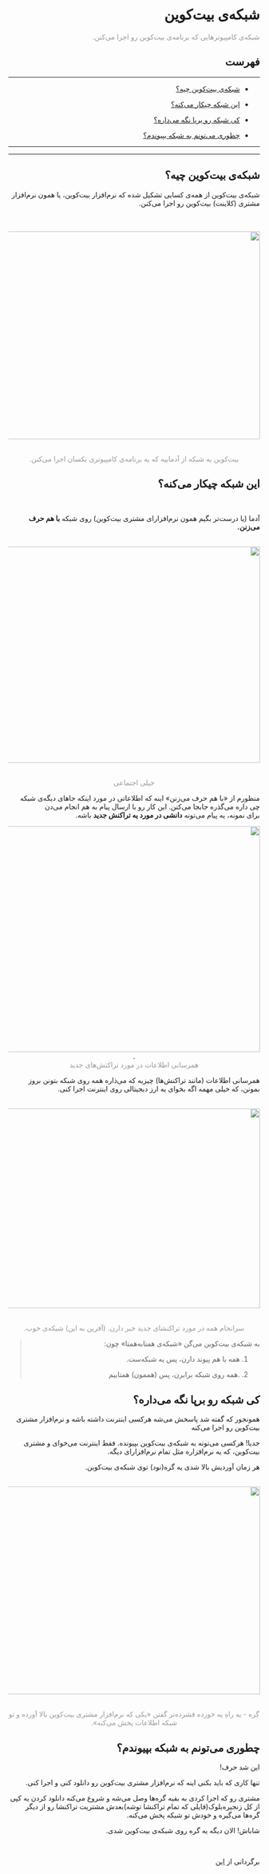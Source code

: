 <div dir='rtl'>
  <h1>شبکه&zwnj;ی بیت&zwnj;کوین</h1>
  <p><span style="color: #999999;"> شبکه&zwnj;ی کامپیوترهایی که برنامه&zwnj;ی بیت&zwnj;کوین رو اجرا می&zwnj;کنن.</span>
  </p>
  <h2>فهرست</h2>
  <hr>
  <ul>
    <li>
      <p><a href="#1">شبکه‌ی بیت‌کوین چیه؟</a></p>
    </li>
    <li>
      <p><a href="#2">این شبکه چیکار می‌کنه؟</a></p>
    </li>
    <li>
      <p><a href="#3">کی شبکه رو برپا نگه می‌داره؟</a></p>
    </li>
    <li>
      <p><a href="#4">چطوری می‌تونم به شبکه بپیوندم؟</a></p>
    </li>
  </ul>
  <hr>
  <hr>
  <h2 id="1">شبکه&zwnj;ی بیت&zwnj;کوین چیه؟</h2>
  <p>شبکه&zwnj;ی بیت&zwnj;کوین از همه&zwnj;ی کسایی تشکیل شده که نرم&zwnj;افزار بیت&zwnj;کوین، یا همون نرم&zwnj;افزار
    مشتری (کلاینت) بیت&zwnj;کوین رو اجرا می&zwnj;کنن.</p><br>
  <br><img style="display: block; margin-left: auto; margin-right: auto;"
    src="https://learnmeabitcoin.com/beginners/images/network/png/01-software_network.png" alt="" width="600"
    height="416" /><br>
  <p style="text-align: center;color: #999999;">بیت&zwnj;کوین یه شبکه از آدماییه که یه برنامه&zwnj;ی
    کامپیوتری یکسان اجرا می&zwnj;کنن.</p>
  <h2 id="2">این شبکه چیکار می‌کنه؟</h2><br>
  <p>آدما (یا درست&zwnj;تر بگیم همون نرم&zwnj;افزارای مشتری&zwnj; بیت&zwnj;کوین) روی شبکه <strong>با هم حرف
      می&zwnj;زنن.</strong></p>
  <br><img style="display: block; margin-left: auto; margin-right: auto;"
    src="https://learnmeabitcoin.com/beginners/images/network/png/02-software_network_talking.png" alt="" width="600"
    height="433" /><br>
  <p style="text-align: center;color: #999999;">خیلی اجتماعی</p>

  <p>منظورم از &laquo;با هم حرف می&zwnj;زنن&raquo; اینه که اطلاعاتی در مورد اینکه جاهای دیگه&zwnj;ی شبکه چی داره
    می&zwnj;گذره جابجا می&zwnj;کنن. این کار رو با ارسال پیام به هم انجام می‌دن<br />برای نمونه، یه پیام می&zwnj;تونه
    <strong>دانشی در مورد یه تراکنش جدید</strong> باشه.
  </p>
  <p style="text-align: center;"><img
      src="https://learnmeabitcoin.com/beginners/images/network/png/03-software_network_talking_transaction.png" alt=""
      width="600" height="452" />.<br /><span style="color: #999999;">همرسانی اطلاعات در مورد تراکنش&zwnj;های
      جدید</span></p>
  <p>همرسانی اطلاعات (مانند تراکنش&zwnj;ها) چیزیه که می&zwnj;ذاره همه روی شبکه بتونن بروز بمونن، که خیلی مهمه اگه بخوای
    یه ارز دیجیتالی روی اینترنت اجرا کنی.</p>
  <br><img style="display: block; margin-left: auto; margin-right: auto;"
    src="https://learnmeabitcoin.com/beginners/images/network/png/04-software_network_talking_transaction_consensus.png"
    alt="" width="600" height="400" /><br>
  <p style="text-align: center;color: #999999;">سرانجام همه در مورد تراکنشای جدید خبر دارن. (آفرین به
    این) شبکه&zwnj;ی خوب.</p>
  <blockquote>
    <p>به شبکه&zwnj;ی بیت&zwnj;کوین می‌گن &laquo;شبکه&zwnj;ی همتابه&zwnj;همتا&raquo; چون:
    </p>
    <ol>
      <li>
        <p>همه با هم پیوند دارن، پس یه شبکه&zwnj;ست.</p>
      </li>
      <li>
        <p>.همه روی شبکه برابرن، پس (هممون) همتاییم</p>
      </li>
    </ol>
  </blockquote>
  <h2 id="3">کی شبکه رو برپا نگه می&zwnj;داره؟</h2>
  <p>همونجور که گفته شد پاسخش می‌شه هرکسی اینترنت داشته باشه و نرم&zwnj;افزار مشتری بیت&zwnj;کوین رو اجرا می&zwnj;کنه
  </p>
  <p>جدیا! هرکسی می&zwnj;تونه به شبکه&zwnj;&zwnj;ی بیت&zwnj;کوین بپیونده. فقط اینترنت می‌خوای و مشتری بیت&zwnj;کوین، که
    یه نرم&zwnj;افزاره مثل تمام نرم&zwnj;افزارای دیگه.</p>
  <p>هر زمان آوردیش بالا شدی یه گره(نود) توی شبکه&zwnj;ی بیت&zwnj;کوین.</p>
  <br><img style="display: block; margin-left: auto; margin-right: auto;"
    src="https://learnmeabitcoin.com/beginners/images/network/png/05-nodes_network.png" alt="" width="600"
    height="416" /><br />
  <p style="text-align: center;color: #999999;"> گره - یه راهِ یه خورده فشرده&zwnj;تر گفتن &laquo;یکی که نرم&zwnj;افزار
    مشتری
    بیت&zwnj;کوین بالا آورده و تو شبکه اطلاعات پخش می&zwnj;کنه&raquo;.</p>
  <h2 id="4">چطوری می&zwnj;تونم به شبکه بپیوندم؟</h2>
  <p>این شد حرف!
  </p>
  <p>تنها کاری که باید بکنی اینه که نرم&zwnj;افزار مشتری بیت&zwnj;کوین رو دانلود کنی و اجرا کنی.</p>
  <p>مشتری رو که اجرا کردی به بقیه گره&zwnj;ها وصل می‌شه و شروع می‌کنه دانلود کردن یه کپی از کل زنجیره&zwnj;بلوک(فایلی
    که تمام تراکنشا توشه)بعدش مشتریت تراکنشا رو از دیگر گره&zwnj;ها می‌گیره و خودش تو شبکه پخش می&zwnj;کنه.</p>
  <p>شاباش! الان دیگه یه گره روی شبکه&zwnj;ی بیت&zwnj;کوین شدی.</p>
  <br>
  <p>برگردانی از
    <a href="https://learnmeabitcoin.com/beginners/network">این</a>
  </p>
</div>
